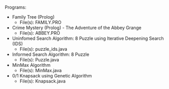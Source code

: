 Programs:
* Family Tree (Prolog)
  * File(s): FAMILY.PRO
* Crime Mystery (Prolog) - The Adventure of the Abbey Grange
  * File(s): ABBEY.PRO
* Uninfomed Search Algorithm: 8 Puzzle using Iterative Deepening Search (IDS)
  * File(s): puzzle_ids.java
* Informed Search Algorithm: 8 Puzzle
  * File(s): Puzzle.java
* MinMax Algorithm
  * File(s): MinMax.java
* 0/1 Knapsack using Genetic Algorithm
  * File(s): Knapsack.java
